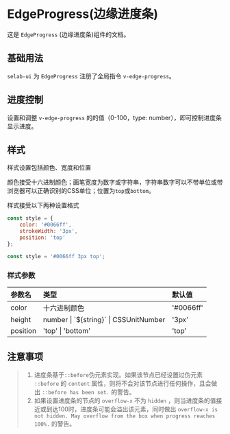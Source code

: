# EdgeProgress(边缘进度条)

这是 `EdgeProgress` (边缘进度条)组件的文档。
## 基础用法

`selab-ui` 为 `EdgeProgress` 注册了全局指令 `v-edge-progress`。

<preview path="../../demos/edgeProgress/edgeProgressBase.vue" title="基本使用" description=" "></preview>

## 进度控制

设置和调整 `v-edge-progress` 的的值（0-100，type: number），即可控制进度条显示进度。

<preview path="../../demos/edgeProgress/edgeProgressValue.vue" title="基本使用" description=" "></preview>

## 样式

样式设置包括颜色、宽度和位置

颜色接受十六进制颜色；画笔宽度为数字或字符串，字符串数字可以不带单位或带浏览器可以正确识别的CSS单位；位置为`top`或`bottom`。

样式接受以下两种设置格式

```js
const style = {
    color: '#0066ff',
    strokeWidth: '3px',
    position: 'top'
};

const style = '#0066ff 3px top';
```

<preview path="../../demos/edgeProgress/edgeProgressStyle.vue" title="基本使用" description=" "></preview>

### 样式参数

| 参数名   | 类型                                     | 默认值    |
| :------- | :--------------------------------------- | :-------- |
| color    | 十六进制颜色                             | '#0066ff' |
| height   | number \| \`${string}\` \| CSSUnitNumber | '3px'     |
| position | 'top'  \| 'bottom'                       | 'top'     |

## 注意事项

> 1. 进度条基于`::before`伪元素实现。如果该节点已经设置过伪元素 `::before` 的 `content` 属性，则将不会对该节点进行任何操作，且会做出 `::before has been set.` 的警告。
> 2. 如果设置进度条的节点的 `overflow-x` 不为 `hidden` ，则当进度条的值接近或到达100时，进度条可能会溢出该元素，同时做出 `overflow-x is not hidden. May overflow from the box when progress reaches 100%.` 的警告。
